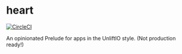 # heart

[![CircleCI](https://circleci.com/gh/ejconlon/heart/tree/master.svg?style=svg)](https://circleci.com/gh/ejconlon/heart/tree/master)

An opinionated Prelude for apps in the UnliftIO style. (Not production ready!)
